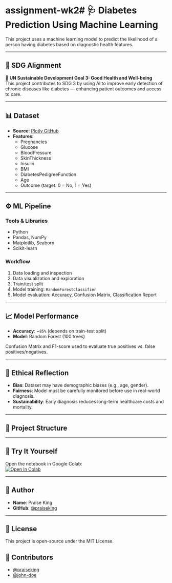 # assignment-wk2# 🩺 Diabetes Prediction Using Machine Learning

This project uses a machine learning model to predict the likelihood of a person having diabetes based on diagnostic health features.

---

## 📌 SDG Alignment

🎯 **UN Sustainable Development Goal 3: Good Health and Well-being**  
This project contributes to SDG 3 by using AI to improve early detection of chronic diseases like diabetes — enhancing patient outcomes and access to care.

---

## 📊 Dataset

- **Source**: [Plotly GitHub](https://raw.githubusercontent.com/plotly/datasets/master/diabetes.csv)
- **Features**:
  - Pregnancies
  - Glucose
  - BloodPressure
  - SkinThickness
  - Insulin
  - BMI
  - DiabetesPedigreeFunction
  - Age
  - Outcome (target: 0 = No, 1 = Yes)

---

## ⚙️ ML Pipeline

### Tools & Libraries
- Python
- Pandas, NumPy
- Matplotlib, Seaborn
- Scikit-learn

### Workflow
1. Data loading and inspection
2. Data visualization and exploration
3. Train/test split
4. Model training: `RandomForestClassifier`
5. Model evaluation: Accuracy, Confusion Matrix, Classification Report

---

## 📈 Model Performance

- **Accuracy**: ~`85%` (depends on train-test split)
- **Model**: Random Forest (100 trees)

Confusion Matrix and F1-score used to evaluate true positives vs. false positives/negatives.

---

## 🧠 Ethical Reflection

- **Bias**: Dataset may have demographic biases (e.g., age, gender).
- **Fairness**: Model must be carefully monitored before use in real-world diagnosis.
- **Sustainability**: Early diagnosis reduces long-term healthcare costs and mortality.

---

## 📁 Project Structure


---

## 🚀 Try It Yourself

Open the notebook in Google Colab:  
[![Open In Colab](https://colab.research.google.com/assets/colab-badge.svg)](https://colab.research.google.com/github/<your-username>/<your-repo>/blob/main/diabetes_model.ipynb)

---

## 👤 Author

- **Name**: Praise King
- **GitHub**: [@praiseking](https://github.com/praiseking)

---

## 📜 License

This project is open-source under the MIT License.

## 👥 Contributors

- [@praiseking](https://github.com/PRAISE-KING)  
- [@john-doe](https://github.com/Tess-cloud)   

